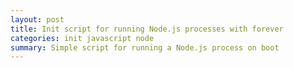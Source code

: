 ```yaml
---
layout: post 
title: Init script for running Node.js processes with forever
categories: init javascript node
summary: Simple script for running a Node.js process on boot
---
```

<script src="https://gist.github.com/htmldrum/8920584.js"></script>
